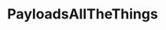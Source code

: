 ---
title: "PayloadsAllTheThings"
description: "Collection of payloads, bypass techniques, and methodologies for various security scenarios including web app security, pentest, and CTF challenges."
platforms: ["multiplatform"]
categories: ["Web", "PrivEsc", "Misc"]
tags: ["payloads", "bypass-techniques", "web-security", "pentest-cheatsheet", "exploitation"]
github: "https://github.com/swisskyrepo/PayloadsAllTheThings"
documentation: "https://github.com/swisskyrepo/PayloadsAllTheThings/blob/master/README.md"
---